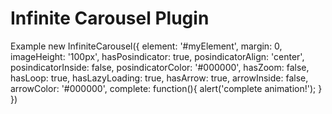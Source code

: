 # Infinite Carousel Plugin

Example
    new InfiniteCarousel({
        element: '#myElement',
        margin: 0,
        imageHeight: '100px',
        hasPosindicator: true,
        posindicatorAlign: 'center',
        posindicatorInside: false,
        posindicatorColor: '#000000',
        hasZoom: false,
        hasLoop: true,
        hasLazyLoading: true,
        hasArrow: true,
        arrowInside: false,
        arrowColor: '#000000',
        complete: function(){
            alert('complete animation!');
        }
    })
